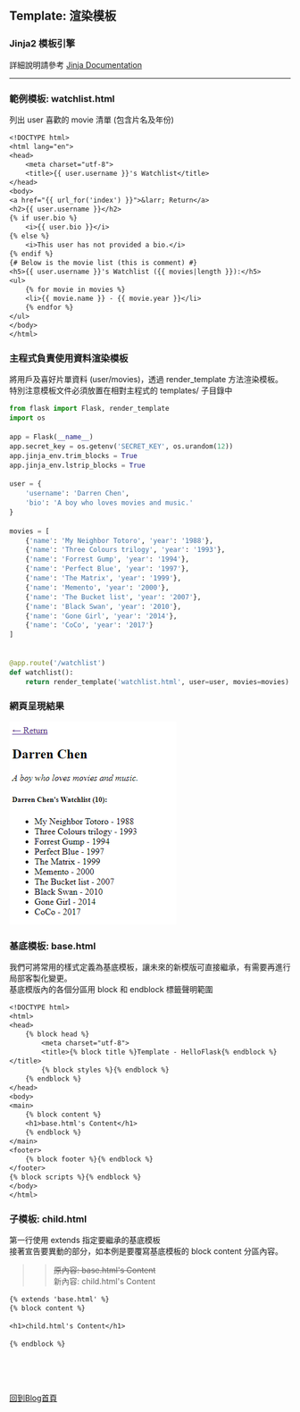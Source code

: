 ## Template: 渲染模板

### Jinja2 模板引擎
詳細說明請參考 [Jinja Documentation](https://jinja.palletsprojects.com/)

---

### 範例模板: watchlist.html
列出 user 喜歡的 movie 清單 (包含片名及年份)
```
<!DOCTYPE html>
<html lang="en">
<head>
    <meta charset="utf-8">
    <title>{{ user.username }}'s Watchlist</title>
</head>
<body>
<a href="{{ url_for('index') }}">&larr; Return</a>
<h2>{{ user.username }}</h2>
{% if user.bio %}
    <i>{{ user.bio }}</i>
{% else %}
    <i>This user has not provided a bio.</i>
{% endif %}
{# Below is the movie list (this is comment) #}
<h5>{{ user.username }}'s Watchlist ({{ movies|length }}):</h5>
<ul>
    {% for movie in movies %}
    <li>{{ movie.name }} - {{ movie.year }}</li>
    {% endfor %}
</ul>
</body>
</html>
```

### 主程式負責使用資料渲染模板
將用戶及喜好片單資料 (user/movies)，透過 render_template 方法渲染模板。  
特別注意模板文件必須放置在相對主程式的 templates/ 子目錄中
```python
from flask import Flask, render_template
import os

app = Flask(__name__)
app.secret_key = os.getenv('SECRET_KEY', os.urandom(12))
app.jinja_env.trim_blocks = True
app.jinja_env.lstrip_blocks = True

user = {
    'username': 'Darren Chen',
    'bio': 'A boy who loves movies and music.'
}

movies = [
    {'name': 'My Neighbor Totoro', 'year': '1988'},
    {'name': 'Three Colours trilogy', 'year': '1993'},
    {'name': 'Forrest Gump', 'year': '1994'},
    {'name': 'Perfect Blue', 'year': '1997'},
    {'name': 'The Matrix', 'year': '1999'},
    {'name': 'Memento', 'year': '2000'},
    {'name': 'The Bucket list', 'year': '2007'},
    {'name': 'Black Swan', 'year': '2010'},
    {'name': 'Gone Girl', 'year': '2014'},
    {'name': 'CoCo', 'year': '2017'}
]


@app.route('/watchlist')
def watchlist():
    return render_template('watchlist.html', user=user, movies=movies)
```

### 網頁呈現結果
![introduce01](images/introduce01.png)
 


### 基底模板: base.html
我們可將常用的樣式定義為基底模板，讓未來的新模版可直接繼承，有需要再進行局部客製化變更。  
基底模版內的各個分區用 block 和 endblock 標籤聲明範圍
```
<!DOCTYPE html>
<html>
<head>
    {% block head %}
        <meta charset="utf-8">
        <title>{% block title %}Template - HelloFlask{% endblock %}</title>
        {% block styles %}{% endblock %}
    {% endblock %}
</head>
<body>
<main>
    {% block content %}
    <h1>base.html's Content</h1>
    {% endblock %}
</main>
<footer>
    {% block footer %}{% endblock %}
</footer>
{% block scripts %}{% endblock %}
</body>
</html>
```

### 子模板: child.html
第一行使用 extends 指定要繼承的基底模板  
接著宣告要異動的部分，如本例是要覆寫基底模板的 block content 分區內容。  
>> ~~原內容: base.html's Content~~   
>> 新內容: child.html's Content 
```
{% extends 'base.html' %}
{% block content %}

<h1>child.html's Content</h1>

{% endblock %}
```

<br/><br/><br/>

[回到Blog首頁](../index.md)

<br/>
